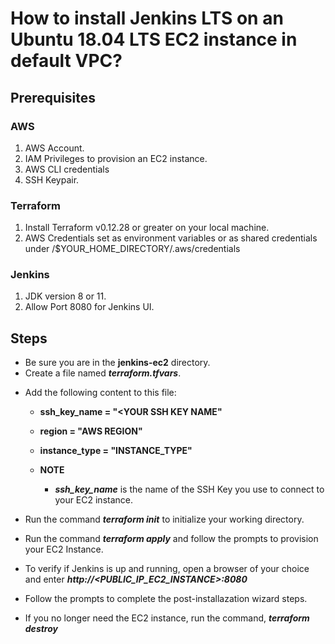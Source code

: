 # How to install Jenkins LTS on an Ubuntu 18.04 LTS EC2 instance in default VPC?

## Prerequisites

### AWS
1. AWS Account. 
2. IAM Privileges to provision an EC2 instance.
3. AWS CLI credentials
4. SSH Keypair.

### Terraform
1. Install Terraform v0.12.28 or greater on your local machine.
2. AWS Credentials set as environment variables or as shared credentials under /$YOUR_HOME_DIRECTORY/.aws/credentials

### Jenkins
1. JDK version 8 or 11.
2. Allow Port 8080 for Jenkins UI.

## Steps
* Be sure you are in the **jenkins-ec2** directory.
* Create a file named ***terraform.tfvars***.
- Add the following content to this file:
    - **ssh_key_name = "<YOUR SSH KEY NAME"**
    - **region = "AWS REGION"**
    - **instance_type = "INSTANCE_TYPE"**

    - **NOTE**
        - ***ssh_key_name*** is the name of the SSH Key you use to connect to your EC2 instance.

* Run the command ***terraform init*** to initialize your working directory.

* Run the command ***terraform apply*** and follow the prompts to provision your EC2 Instance.

* To verify if Jenkins is up and running, open a browser of your choice and enter 
***http://<PUBLIC_IP_EC2_INSTANCE>:8080***

* Follow the prompts to complete the post-installazation wizard steps.

* If you no longer need the EC2 instance, run the command, ***terraform destroy***